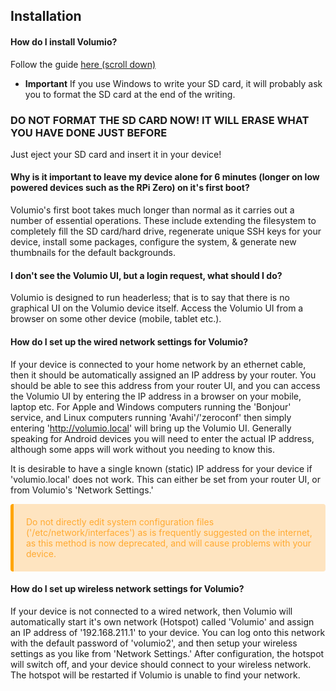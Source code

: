 ## Installation

#### How do I install Volumio?

Follow the guide <a href="https://volumio.org/get-started/">here (scroll down)</a>

* __Important__
If you use Windows to write your SD card, it will probably ask you to format the SD card at the end of the writing.
### DO NOT FORMAT THE SD CARD NOW! IT WILL ERASE WHAT YOU HAVE DONE JUST BEFORE

Just eject your SD card and insert it in your device!

#### Why is it important to leave my device alone for 6 minutes (longer on low powered devices such as the RPi Zero) on it's first boot?

Volumio's first boot takes much longer than normal as it carries out a number of essential operations.  These include extending the filesystem to completely fill the SD card/hard drive, regenerate unique SSH keys for your device, install some packages, configure the system, & generate new thumbnails for the default backgrounds.

#### I don't see the Volumio UI, but a login request, what should I do?

Volumio is designed to run headerless; that is to say that there is no graphical UI on the Volumio device itself.  Access the Volumio UI from a browser on some other device (mobile, tablet etc.).

#### How do I set up the wired network settings for Volumio?

If your device is connected to your home network by an ethernet cable, then it should be automatically assigned an IP address by your router. You should be able to see this address from your router UI, and you can access the Volumio UI by entering the IP address in a browser on your mobile, laptop etc.  For Apple and Windows computers running the 'Bonjour' service, and Linux computers running 'Avahi'/'zeroconf' then simply entering 'http://volumio.local' will bring up the Volumio UI.  Generally speaking for Android devices you will need to enter the actual IP address, although some apps will work without you needing to know this.

It is desirable to have a single known (static) IP address for your device if 'volumio.local' does not work.  This can either be set from your router UI, or from Volumio's 'Network Settings.'

<p style="background-color: rgba(255, 170, 50, 0.3);padding: 20px;border-left: 5px solid orange; border-radius: 4px;color:rgb(255, 170, 50);">
Do not directly edit system configuration files ('/etc/network/interfaces') as is frequently suggested on the internet, as this method is now deprecated, and will cause problems with your device.
</p>

#### How do I set up wireless network settings for Volumio?

If your device is not connected to a wired network, then Volumio will automatically start it's own network (Hotspot) called 'Volumio' and assign an IP address of '192.168.211.1' to your device.  You can log onto this network with the default password of 'volumio2', and then setup your wireless settings as you like from 'Network Settings.'  After configuration, the hotspot will switch off, and your device should connect to your wireless network.  The hotspot will be restarted if Volumio is unable to find your network.
